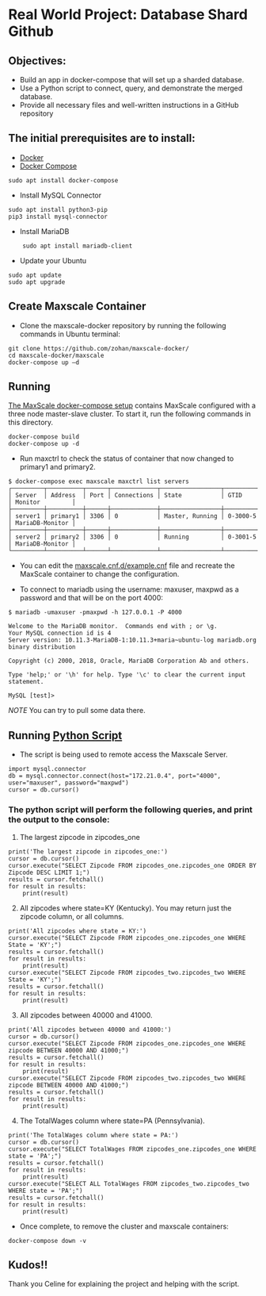 # Real World Project: Database Shard Github

## Objectives:
* Build an app in docker-compose that will set up a sharded database.
* Use a Python script to connect, query, and demonstrate the merged database.
* Provide all necessary files and well-written instructions in a GitHub repository

## The initial prerequisites are to install:
* [Docker](https://docs.docker.com/engine/install/ubuntu/)
* [Docker Compose](https://www.digitalocean.com/community/tutorials/how-to-install-and-use-docker-compose-on-ubuntu-22-04)
```
sudo apt install docker-compose
```
* Install MySQL Connector
```
sudo apt install python3-pip
pip3 install mysql-connector
```
* Install MariaDB
```
    sudo apt install mariadb-client
```
* Update your Ubuntu
```
sudo apt update
sudo apt upgrade
```

## Create Maxscale Container
* Clone the maxscale-docker repository by running the following commands in Ubuntu terminal:
```
git clone https://github.com/zohan/maxscale-docker/
cd maxscale-docker/maxscale
docker-compose up –d
```

## Running
[The MaxScale docker-compose setup](./docker-compose.yml) contains MaxScale
configured with a three node master-slave cluster. To start it, run the
following commands in this directory.

```
docker-compose build
docker-compose up -d
```
* Run maxctrl to check the status of container that now changed to primary1 and primary2.
```
$ docker-compose exec maxscale maxctrl list servers
┌─────────┬──────────┬──────┬─────────────┬─────────────────┬──────────┬─────────────────┐
│ Server  │ Address  │ Port │ Connections │ State           │ GTID     │ Monitor         │
├─────────┼──────────┼──────┼─────────────┼─────────────────┼──────────┼─────────────────┤
│ server1 │ primary1 │ 3306 │ 0           │ Master, Running │ 0-3000-5 │ MariaDB-Monitor │
├─────────┼──────────┼──────┼─────────────┼─────────────────┼──────────┼─────────────────┤
│ server2 │ primary2 │ 3306 │ 0           │ Running         │ 0-3001-5 │ MariaDB-Monitor │
└─────────┴──────────┴──────┴─────────────┴─────────────────┴──────────┴─────────────────┘
```
* You can edit the [maxscale.cnf.d/example.cnf](https://github.com/BASHAR7A7/maxscale-docker/blob/master/maxscale/maxscale.cnf.d/example.cnf)
file and recreate the MaxScale container to change the configuration.

* To connect to mariadb using the username: maxuser, maxpwd as a password and that will be on the port 4000:
```
$ mariadb -umaxuser -pmaxpwd -h 127.0.0.1 -P 4000

Welcome to the MariaDB monitor.  Commands end with ; or \g.
Your MySQL connection id is 4
Server version: 10.11.3-MariaDB-1:10.11.3+maria~ubuntu-log mariadb.org binary distribution

Copyright (c) 2000, 2018, Oracle, MariaDB Corporation Ab and others.

Type 'help;' or '\h' for help. Type '\c' to clear the current input statement.

MySQL [test]>
```
*NOTE* You can try to pull some data there.

## Running [Python Script](https://github.com/BASHAR7A7/maxscale-docker/blob/master/maxscale/sharding.py)
* The script is being used to remote access the Maxscale Server.
```
import mysql.connector
db = mysql.connector.connect(host="172.21.0.4", port="4000", user="maxuser", password="maxpwd")
cursor = db.cursor()
```
### The python script will perform the following queries, and print the output to the console:

1. The largest zipcode in zipcodes_one
```
print('The largest zipcode in zipcodes_one:')
cursor = db.cursor()
cursor.execute("SELECT Zipcode FROM zipcodes_one.zipcodes_one ORDER BY Zipcode DESC LIMIT 1;")
results = cursor.fetchall()
for result in results:
    print(result)
```
2. All zipcodes where state=KY (Kentucky). You may return just the zipcode column, or all columns.
```
print('All zipcodes where state = KY:')
cursor.execute("SELECT Zipcode FROM zipcodes_one.zipcodes_one WHERE State = 'KY';")
results = cursor.fetchall()
for result in results:
    print(result)
cursor.execute("SELECT Zipcode FROM zipcodes_two.zipcodes_two WHERE State = 'KY';") 
results = cursor.fetchall()
for result in results:
    print(result)
```
3. All zipcodes between 40000 and 41000.
```
print('All zipcodes between 40000 and 41000:')
cursor = db.cursor()
cursor.execute("SELECT Zipcode FROM zipcodes_one.zipcodes_one WHERE zipcode BETWEEN 40000 AND 41000;")
results = cursor.fetchall()
for result in results:
    print(result) 
cursor.execute("SELECT Zipcode FROM zipcodes_two.zipcodes_two WHERE zipcode BETWEEN 40000 AND 41000;")
results = cursor.fetchall()
for result in results:
    print(result)
```
4. The TotalWages column where state=PA (Pennsylvania).
```
print('The TotalWages column where state = PA:')
cursor = db.cursor()
cursor.execute("SELECT TotalWages FROM zipcodes_one.zipcodes_one WHERE state = 'PA';")
results = cursor.fetchall()
for result in results:
    print(result)
cursor.execute("SELECT ALL TotalWages FROM zipcodes_two.zipcodes_two WHERE state = 'PA';")
results = cursor.fetchall()
for result in results:
    print(result)
```

* Once complete, to remove the cluster and maxscale containers:
```
docker-compose down -v
```
## Kudos!!
Thank you Celine for explaining the project and helping with the script.
